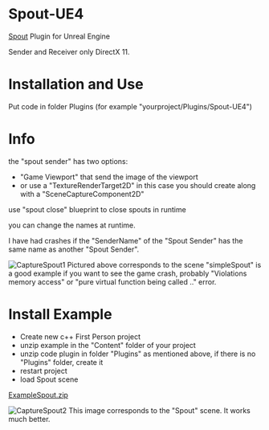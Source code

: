 # Spout-UE4
[Spout](http://spout.zeal.co/) Plugin for Unreal Engine

Sender and Receiver only DirectX 11.

# Installation and Use

Put code in folder Plugins (for example "yourproject/Plugins/Spout-UE4")

# Info

the "spout sender" has two options: 
  * "Game Viewport" that send the image of the viewport 
  * or use a "TextureRenderTarget2D" in this case you should create along with a "SceneCaptureComponent2D"

use "spout close" blueprint to close spouts in runtime

you can change the names at runtime.

I have had crashes if the "SenderName" of the "Spout Sender" has the same name as another "Spout Sender".

![CaptureSpout1](http://aledel.github.io/KinectXbox360-UE4/Images/Spout1.jpg)
Pictured above corresponds to the scene "simpleSpout" is a good example if you want to see the game crash, probably "Violations memory access" or "pure virtual function being called .." error. 

# Install Example

* Create new c++ First Person project
* unzip example in the "Content" folder of your project
* unzip code plugin in folder "Plugins" as mentioned above, if there is no "Plugins" folder, create it
* restart project
* load Spout scene

[ExampleSpout.zip](http://aledel.github.io/Spout-UE4/exampleSpoutUE4/ExampleSpout.zip)

![CaptureSpout2](http://aledel.github.io/Spout-UE4/Images/Spout1.jpg)
This image corresponds to the "Spout" scene. It works much better. 


